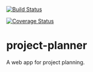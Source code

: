 
[![Build Status](https://www.travis-ci.com/caterinoa/project-planner.svg?branch=master)](https://www.travis-ci.com/caterinoa/project-planner)

[![Coverage Status](https://coveralls.io/repos/github/caterinoa/project-planner/badge.svg?branch=master)](https://coveralls.io/github/caterinoa/project-planner?branch=master)

# project-planner

A web app for project planning.

